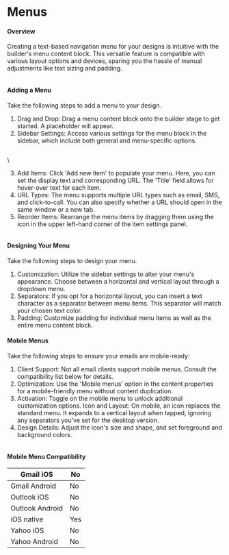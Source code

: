 # Menus

#### Overview

Creating a text-based navigation menu for your designs is intuitive with the builder's menu content block. This versatile feature is compatible with various layout options and devices, sparing you the hassle of manual adjustments like text sizing and padding.

<figure><img src="https://lh7-eu.googleusercontent.com/S-mRwRvlOaUN-uRJGIENFGwFg69V_QX2OKWZHyOxwEpDoGoMbCxflKTgynyIsmXZdnOJZyqJb9ssoilxzcBNysHmvispxsC-hR0T49mEkWzgK2CKbkn8apdmIuG7oY2Eg_oFPWEkH1fSVLyEpeRiKCA" alt=""><figcaption></figcaption></figure>

#### Adding a Menu

Take the following steps to add a menu to your design.

1. Drag and Drop: Drag a menu content block onto the builder stage to get started. A placeholder will appear.
2. Sidebar Settings: Access various settings for the menu block in the sidebar, which include both general and menu-specific options.

<figure><img src="https://lh7-eu.googleusercontent.com/DG3AYhHnxIxow1Ss9yLZYylkteWre-HiU-NChbxjMNyX5cxx2g0JdpFbPdRTpX3G4xDsmfNm8tuvoKUilqofO8zm9gpfSKWsVh8l-CpTxWv-nHGZRrMdHQ-2I602bc-2QgZZXiLt9osJstSQ__4GRNA" alt=""><figcaption></figcaption></figure>

\


3. Add Items: Click 'Add new item' to populate your menu. Here, you can set the display text and corresponding URL. The 'Title' field allows for hover-over text for each item.
4. URL Types: The menu supports multiple URL types such as email, SMS, and click-to-call. You can also specify whether a URL should open in the same window or a new tab.
5. Reorder Items: Rearrange the menu items by dragging them using the icon in the upper left-hand corner of the item settings panel.

<figure><img src="https://lh7-eu.googleusercontent.com/FaIj4HS1PP1EkTj4sGhjZL5uORIv3P8hi7H4OB76i_LWg_8aLu6L6NhY3vDQ3liROjBFZ-a8dhrEAbgiOFdSewu0aNN10uMGW_DrNukGDLbTv8jaCy3v1NOhdFQIqS8rT5hfRU4xJ5gshJPNwbpUBXM" alt=""><figcaption></figcaption></figure>

#### Designing Your Menu

Take the following steps to design your menu.

1. Customization: Utilize the sidebar settings to alter your menu's appearance. Choose between a horizontal and vertical layout through a dropdown menu.
2. Separators: If you opt for a horizontal layout, you can insert a text character as a separator between menu items. This separator will match your chosen text color.
3. Padding: Customize padding for individual menu items as well as the entire menu content block.

#### Mobile Menus

Take the following steps to ensure your emails are mobile-ready:

1. Client Support: Not all email clients support mobile menus. Consult the compatibility list below for details.
2. Optimization: Use the 'Mobile menus' option in the content properties for a mobile-friendly menu without content duplication.
3. Activation: Toggle on the mobile menu to unlock additional customization options. Icon and Layout: On mobile, an icon replaces the standard menu. It expands to a vertical layout when tapped, ignoring any separators you’ve set for the desktop version.
4. Design Details: Adjust the icon's size and shape, and set foreground and background colors.

<figure><img src="https://lh7-eu.googleusercontent.com/E0enaAKjI76XY0JpcfWO_ogCdAnukE7aBYlOoFoEyLruB-Rmh02Xh3mXLfY8VJol2ixH9doktNh4uvcqTpLhpn7PWChp5XSml5WqRyMR52c-ZMnqQzDF2FJWiBpSO4A_TekojRgOFNq32z3ewv38Izg" alt=""><figcaption></figcaption></figure>

#### Mobile Menu Compatibility

| Gmail iOS       | No  |
| --------------- | --- |
| Gmail Android   | No  |
| Outlook iOS     | No  |
| Outlook Android | No  |
| iOS native      | Yes |
| Yahoo iOS       | No  |
| Yahoo Android   | No  |
